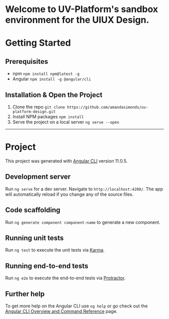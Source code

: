 

# Welcome to UV-Platform's sandbox environment for the UIUX Design.

# Getting Started

## Prerequisites

- npm
```npm install npm@latest -g```
- Angular
```npm install -g @angular/cli```

## Installation & Open the Project

1. Clone the repo
```git clone https://github.com/amandasimonds/uv-platform-design.git```
2. Install NPM packages
```npm install```
3. Serve the project on a local server
```ng serve --open```

---

# Project

This project was generated with [Angular CLI](https://github.com/angular/angular-cli) version 11.0.5.

## Development server

Run `ng serve` for a dev server. Navigate to `http://localhost:4200/`. The app will automatically reload if you change any of the source files.

## Code scaffolding

Run `ng generate component component-name` to generate a new component.

## Running unit tests

Run `ng test` to execute the unit tests via [Karma](https://karma-runner.github.io).

## Running end-to-end tests

Run `ng e2e` to execute the end-to-end tests via [Protractor](http://www.protractortest.org/).

## Further help

To get more help on the Angular CLI use `ng help` or go check out the [Angular CLI Overview and Command Reference](https://angular.io/cli) page.
